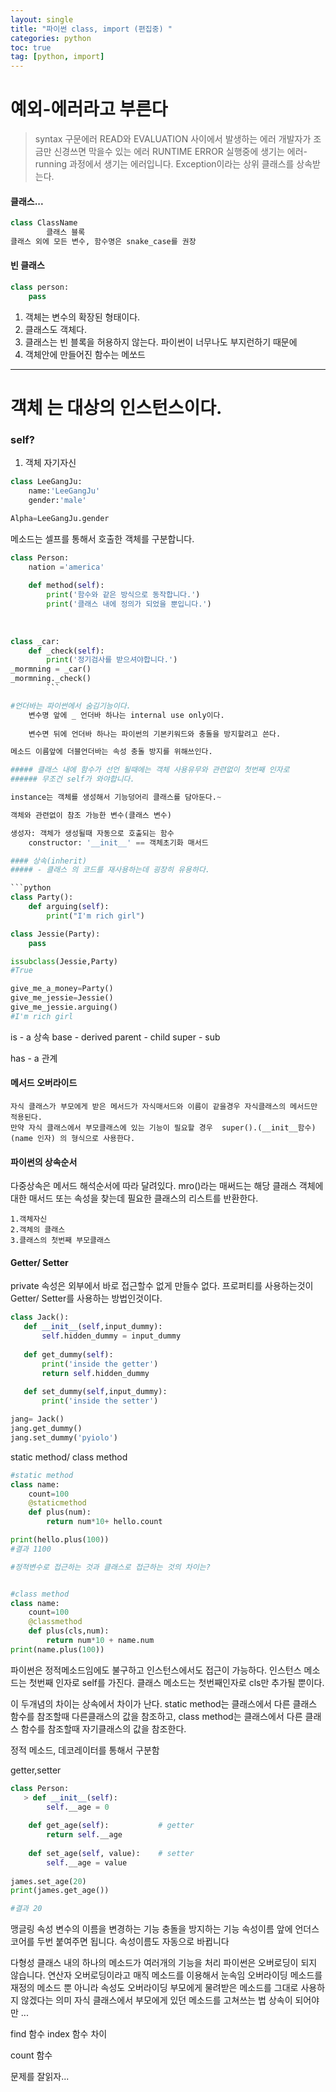 ```yaml
---
layout: single
title: "파이썬 class, import (편집중) "
categories: python
toc: true
tag: [python, import]
---
```


# 예외-에러라고 부른다
>syntax 구문에러 READ와 EVALUATION 사이에서 발생하는 에러 개발자가 조금만 신경쓰면 막을수 있는 에러
	RUNTIME ERROR 실행중에 생기는 에러- running 과정에서 생기는 에러입니다.
	Exception이라는 상위 클래스를 상속받는다.


#### 클래스...
```python
class ClassName
		클래스 블록
클래스 외에 모든 변수, 함수명은 snake_case를 권장
```

#### 빈 클래스
```python
class person:
	pass
```

1. 객체는 변수의 확장된 형태이다.
2. 클래스도 객체다.
3. 클래스는 빈 블록을 허용하지 않는다. 파이썬이 너무나도 부지런하기 때문에
4. 객체안에 만들어진 함수는 메쏘드

<hr/>

# 객체 는 대상의 인스턴스이다.

### self?
1. 객체 자기자신


```python
class LeeGangJu:
	name:'LeeGangJu'
	gender:'male'

Alpha=LeeGangJu.gender
```
메소드는 셀프를 통해서 호출한 객체를 구분합니다.
```python
class Person:
	nation ='america'
	
	def method(self):
		print('함수와 같은 방식으로 동작합니다.')
		print('클래스 내에 정의가 되었을 뿐입니다.')
		
		
		
class _car:
	def _check(self):
		print('정기검사를 받으셔야합니다.') 
_mormning = _car() 
_mormning._check()
		```

#언더바는 파이썬에서 숨김기능이다. 
	변수명 앞에 _ 언더바 하나는 internal use only이다. 
    
	변수면 뒤에 언더바 하나는 파이썬의 기본키워드와 충돌을 방지할려고 쓴다.

메소드 이름앞에 더블언더바는 속성 충돌 방지를 위해쓰인다.

##### 클래스 내에 함수가 선언 될때에는 객체 사용유무와 관련없이 첫번째 인자로 
###### 무조건 self가 와야합니다. 

instance는 객체를 생성해서 기능덩어리 클래스를 담아둔다.~

객체와 관련없이 참조 가능한 변수(클래스 변수)

생성자: 객체가 생성될때 자동으로 호출되는 함수
	constructor: '__init__' == 객체초기화 매서드

#### 상속(inherit)
##### - 클래스 의 코드를 재사용하는데 굉장히 유용하다.

```python
class Party():
	def arguing(self):
		print("I'm rich girl")

class Jessie(Party):
	pass

issubclass(Jessie,Party)
#True

give_me_a_money=Party()
give_me_jessie=Jessie()
give_me_jessie.arguing()
#I'm rich girl

```
is - a 상속
	base - derived
	parent - child
	super - sub
	
	
has - a 관계





#### 메서드 오버라이드
	자식 클래스가 부모에게 받은 메서드가 자식매서드와 이름이 같을경우 자식클래스의 메서드만 적용된다.
	만약 자식 클래스에서 부모클래스에 있는 기능이 필요할 경우  super().(__init__함수)(name 인자) 의 형식으로 사용한다.
#### 파이썬의 상속순서
다중상속은 메서드 해석순서에 따라 달려있다.  mro()라는 매써드는 해당 클래스 객체에 대한 매서드 또는 속성을 찾는데 필요한 클래스의 리스트를 반환한다.

	1.객체자신
	2.객체의 클래스
	3.클래스의 첫번째 부모클래스
#### Getter/ Setter
  private 속성은 외부에서 바로 접근할수 없게 만들수 없다.
  프로퍼티를 사용하는것이 Getter/ Setter를 사용하는 방법인것이다.
 ```python
class Jack():
	def __init__(self,input_dummy):
		self.hidden_dummy = input_dummy
		
	def get_dummy(self):
		print('inside the getter')
		return self.hidden_dummy
	
	def set_dummy(self,input_dummy):
		print('inside the setter')

jang= Jack()
jang.get_dummy()
jang.set_dummy('pyiolo')
```



static method/ class method
```python
#static method
class name:
	count=100
	@staticmethod
	def plus(num):
		return num*10+ hello.count

print(hello.plus(100))
#결과 1100

#정적변수로 접근하는 것과 클래스로 접근하는 것의 차이는?


#class method
class name:
	count=100
	@classmethod
	def plus(cls,num):
		return num*10 + name.num
print(name.plus(100))

```

파이썬은 정적메소드임에도 불구하고 인스턴스에서도 접근이 가능하다.
인스턴스 메소드는 첫번째 인자로 self를 가진다.
클래스 메소드는 첫번째인자로 cls만 추가될 뿐이다.

이 두개념의 차이는 상속에서 차이가 난다.
static method는 클래스에서 다른 클래스 함수를 참조할때 다른클래스의 값을 참조하고,
class method는 클래스에서 다른 클래스 함수를 참조할때 자기클래스의 값을 참조한다. 


정적 메소드, 데코레이터를 통해서 구분함

getter,setter
```python
class Person:
   > def __init__(self):
        self.__age = 0
 
    def get_age(self):           # getter
        return self.__age
    
    def set_age(self, value):    # setter
        self.__age = value
 
james.set_age(20)
print(james.get_age())

#결과 20
```



맹글링 
 속성 변수의 이름을 변경하는 기능
 충돌을 방지하는 기능
 속성이름 앞에 언더스코어를 두번 붙여주면 됩니다.
 속성이름도 자동으로 바뀝니다
 
 
 다형성
 	클래스 내의 하나의 메소드가 여러개의 기능을 처리
	파이썬은 오버로딩이 되지 않습니다.
	연산자 오버로딩이라고 매직 메소드를 이용해서 눈속임
	오버라이딩
	메소드를 재정의
	메소드 뿐 아니라 속성도 오버라이딩
	부모에게 물려받은 메소드를 그대로 사용하지 않겠다는 의미
	자식 클래스에서 부모에게 있던 메소드를 고쳐쓰는 법
	상속이 되어야만 ...


find 함수 index 함수 차이

count 함수

문제를 잘읽자...
